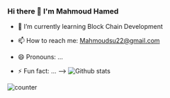 ### Hi there 👋 I'm Mahmoud Hamed 



- 🌱 I’m currently learning Block Chain Development

- 📫 How to reach me: Mahmoudsu22@gmail.com
- 😄 Pronouns: ...
- ⚡ Fun fact: ...
-->
![Github stats](https://github-readme-stats.vercel.app/api?username=yourGithubUsername)

![counter](https://ena7fbetz4jjo2a.m.pipedream.net)

